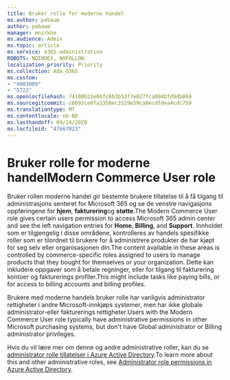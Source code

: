 ```yaml
---
title: Bruker rolle for moderne handel
ms.author: pebaum
author: pebaum
manager: mnirkhe
ms.audience: Admin
ms.topic: article
ms.service: o365-administration
ROBOTS: NOINDEX, NOFOLLOW
localization_priority: Priority
ms.collection: Adm_O365
ms.custom:
- "9003009"
- "5722"
ms.openlocfilehash: 74108b22e06fc6b3b53f7e027fca094bfd9db869
ms.sourcegitcommit: c6692ce0fa1358ec3529e59ca0ecdfdea4cdc759
ms.translationtype: MT
ms.contentlocale: nb-NO
ms.lasthandoff: 09/14/2020
ms.locfileid: "47667023"
---
```

# <a name="modern-commerce-user-role"></a><span data-ttu-id="efc3e-102">Bruker rolle for moderne handel</span><span class="sxs-lookup"><span data-stu-id="efc3e-102">Modern Commerce User role</span></span>

<span data-ttu-id="efc3e-103">Bruker rollen moderne handel gir bestemte brukere tillatelse til å få tilgang til administrasjons senteret for Microsoft 365 og se de venstre navigasjons oppføringene for **hjem**, **fakturering**og **støtte**.</span><span class="sxs-lookup"><span data-stu-id="efc3e-103">The Modern Commerce User role gives certain users permission to access Microsoft 365 admin center and see the left navigation entries for **Home**, **Billing**, and **Support**.</span></span> <span data-ttu-id="efc3e-104">Innholdet som er tilgjengelig i disse områdene, kontrolleres av handels spesifikke roller som er tilordnet til brukere for å administrere produkter de har kjøpt for seg selv eller organisasjonen din.</span><span class="sxs-lookup"><span data-stu-id="efc3e-104">The content available in these areas is controlled by commerce-specific roles assigned to users to manage products that they bought for themselves or your organization.</span></span> <span data-ttu-id="efc3e-105">Dette kan inkludere oppgaver som å betale regninger, eller for tilgang til fakturering kontoer og fakturerings profiler.</span><span class="sxs-lookup"><span data-stu-id="efc3e-105">This might include tasks like paying bills, or for access to billing accounts and billing profiles.</span></span>

<span data-ttu-id="efc3e-106">Brukere med moderne handels bruker rolle har vanligvis administrator rettigheter i andre Microsoft-innkjøps systemer, men har ikke globale administrator-eller fakturerings rettigheter.</span><span class="sxs-lookup"><span data-stu-id="efc3e-106">Users with the Modern Commerce User role typically have administrative permissions in other Microsoft purchasing systems, but don't have Global administrator or Billing administrator privileges.</span></span>

<span data-ttu-id="efc3e-107">Hvis du vil lære mer om denne og andre administrative roller, kan du se [administrator rolle tillatelser i Azure Active Directory](https://docs.microsoft.com/azure/active-directory/users-groups-roles/directory-assign-admin-roles#modern-commerce-administrator).</span><span class="sxs-lookup"><span data-stu-id="efc3e-107">To learn more about this and other administrative roles, see [Administrator role permissions in Azure Active Directory](https://docs.microsoft.com/azure/active-directory/users-groups-roles/directory-assign-admin-roles#modern-commerce-administrator).</span></span>